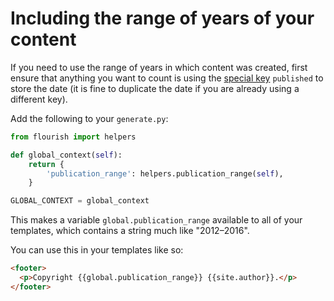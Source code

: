 # Including the range of years of your content

If you need to use the range of years in which content was created, first
ensure that anything you want to count is using the
[special key](/adding-sources/#special-keys-in-sources) `published` to store
the date (it is fine to duplicate the date if you are already using a
different key).

Add the following to your `generate.py`:

```python
from flourish import helpers

def global_context(self):
    return {
        'publication_range': helpers.publication_range(self),
    }

GLOBAL_CONTEXT = global_context
```

This makes a variable `global.publication_range` available to all of your
templates, which contains a string much like "2012–2016".

You can use this in your templates like so:

```html
<footer>
  <p>Copyright {{global.publication_range}} {{site.author}}.</p>
</footer>
```
